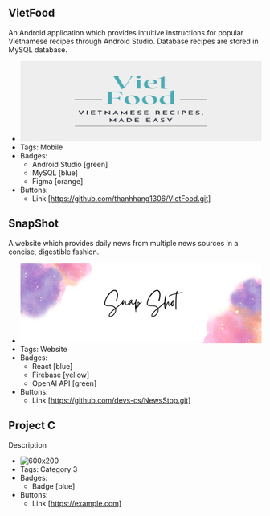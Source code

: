 ## VietFood
An Android application which provides intuitive instructions for popular Vietnamese recipes through Android Studio. Database recipes are stored in MySQL database. 
- ![600x200](/assets/logo/vietfood.png)
- Tags: Mobile
- Badges:
  - Android Studio [green]
  - MySQL [blue]
  - Figma [orange]
- Buttons:
  - Link [https://github.com/thanhhang1306/VietFood.git]

## SnapShot
A website which provides daily news from multiple news sources in a concise, digestible fashion.
- ![600x200](/assets/logo/snap_shot.png)
- Tags: Website
- Badges:
  - React [blue]
  - Firebase [yellow]
  - OpenAI API [green]
- Buttons:
  - Link [https://github.com/devs-cs/NewsStop.git]

## Project C
Description
- ![600x200](https://via.placeholder.com/600x200)
- Tags: Category 3
- Badges:
  - Badge [blue]
- Buttons:
  - Link [https://example.com]